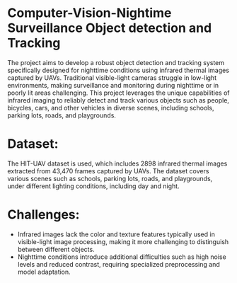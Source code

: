 # Computer-Vision-Nightime Surveillance Object detection and Tracking
The project aims to develop a robust object detection and tracking system specifically designed for nighttime conditions using infrared thermal images captured by UAVs. Traditional visible-light cameras struggle in low-light environments, making surveillance and monitoring during nighttime or in poorly lit areas challenging. This project leverages the unique capabilities of infrared imaging to reliably detect and track various objects such as people, bicycles, cars, and other vehicles in diverse scenes, including schools, parking lots, roads, and playgrounds.

# Dataset:

The HIT-UAV dataset is used, which includes 2898 infrared thermal images extracted from 43,470 frames captured by UAVs. The dataset covers various scenes such as schools, parking lots, roads, and playgrounds, under different lighting conditions, including day and night.

# Challenges:

- Infrared images lack the color and texture features typically used in visible-light image processing, making it more challenging to distinguish between different objects.
- Nighttime conditions introduce additional difficulties such as high noise levels and reduced contrast, requiring specialized preprocessing and model adaptation.
